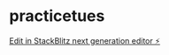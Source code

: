 # practicetues

[Edit in StackBlitz next generation editor ⚡️](https://stackblitz.com/~/github.com/ShawnellHarrison/practicetues)